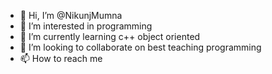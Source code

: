 - 👋 Hi, I’m @NikunjMumna
- 👀 I’m interested in programming
- 🌱 I’m currently learning c++ object oriented 
- 💞️ I’m looking to collaborate on best teaching programming
- 📫 How to reach me 

<!---
NikunjMumna/NikunjMumna is a ✨ special ✨ repository because its `README.md` (this file) appears on your GitHub profile.
You can click the Preview link to take a look at your changes.
--->
